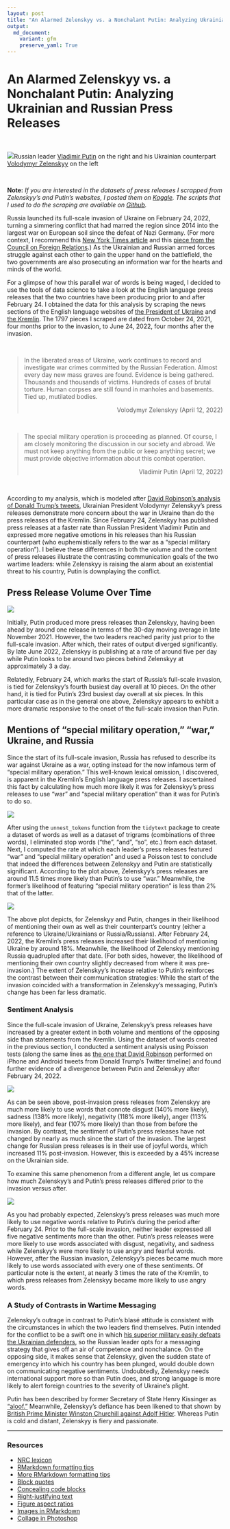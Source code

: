 ```yaml
---
layout: post
title: "An Alarmed Zelenskyy vs. a Nonchalant Putin: Analyzing Ukrainian and Russian Press Releases"
output: 
  md_document:
    variant: gfm
    preserve_yaml: True
---
```


# An Alarmed Zelenskyy vs. a Nonchalant Putin: Analyzing Ukrainian and Russian Press Releases

<br>

![](Comparing-Zelenskyy-and-Putin-Press-Releases_files/putin_zelenskyy.jpf)Russian
leader [Vladimir
Putin](http://en.kremlin.ru/events/president/news/68454/photos) on the
right and his Ukrainian counterpart [Volodymyr
Zelenskyy](https://www.president.gov.ua/en/news/promova-prezidenta-ukrayini-v-parlamenti-sloveniyi-76369)
on the left

<br>

**Note:** *If you are interested in the datasets of press releases I
scrapped from Zelenskyy’s and Putin’s websites, I posted them on
[Kaggle](https://www.kaggle.com/datasets/peiyizhuo/zelenskyy-and-putin-press-releases?select=putin.csv).
The scripts that I used to do the scraping are available on
[Github](https://github.com/PeiYiZhuo/zelenskyy-putin/tree/main/r).*

Russia launched its full-scale invasion of Ukraine on February 24, 2022,
turning a simmering conflict that had marred the region since 2014 into
the largest war on European soil since the defeat of Nazi Germany. (For
more context, I recommend this [New York Times
article](https://www.nytimes.com/article/russia-ukraine-nato-europe.html)
and this [piece from the Council on Foreign
Relations](https://www.cfr.org/global-conflict-tracker/conflict/conflict-ukraine).)
As the Ukrainian and Russian armed forces struggle against each other to
gain the upper hand on the battlefield, the two governments are also
prosecuting an information war for the hearts and minds of the world.

For a glimpse of how this parallel war of words is being waged, I
decided to use the tools of data science to take a look at the English
language press releases that the two countries have been producing prior
to and after February 24. I obtained the data for this analysis by
scraping the news sections of the English language websites of [the
President of Ukraine](https://www.president.gov.ua/en/news/all) and [the
Kremlin](http://en.kremlin.ru/events/president/news). The 1797 pieces I
scraped are dated from October 24, 2021, four months prior to the
invasion, to June 24, 2022, four months after the invasion.

<br>

> In the liberated areas of Ukraine, work continues to record and
> investigate war crimes committed by the Russian Federation. Almost
> every day new mass graves are found. Evidence is being gathered.
> Thousands and thousands of victims. Hundreds of cases of brutal
> torture. Human corpses are still found in manholes and basements. Tied
> up, mutilated bodies.
>
> <div style="text-align: right">
>
> Volodymyr Zelenskyy (April 12, 2022)
>
> <div>

<br>

> The special military operation is proceeding as planned. Of course, I
> am closely monitoring the discussion in our society and abroad. We
> must not keep anything from the public or keep anything secret; we
> must provide objective information about this combat operation.
>
> <div style="text-align: right">
>
> Vladimir Putin (April 12, 2022)
>
> <div>

<br>

According to my analysis, which is modeled after [David Robinson’s
analysis of Donald Trump’s
tweets](http://varianceexplained.org/r/trump-tweets/), Ukrainian
President Volodymyr Zelenskyy’s press releases demonstrate more concern
about the war in Ukraine than do the press releases of the Kremlin.
Since February 24, Zelenskyy has published press releases at a faster
rate than Russian President Vladimir Putin and expressed more negative
emotions in his releases than his Russian counterpart (who
euphemistically refers to the war as a “special military operation”). I
believe these differences in both the volume and the content of press
releases illustrate the contrasting communication goals of the two
wartime leaders: while Zelenskyy is raising the alarm about an
existential threat to his country, Putin is downplaying the conflict.

## Press Release Volume Over Time

![](Comparing-Zelenskyy-and-Putin-Press-Releases_files/figure-gfm/releases-over-time-1.png)<!-- -->

Initially, Putin produced more press releases than Zelenskyy, having
been ahead by around one release in terms of the 30-day moving average
in late November 2021. However, the two leaders reached parity just
prior to the full-scale invasion. After which, their rates of output
diverged significantly. By late June 2022, Zelenskyy is publishing at a
rate of around five per day while Putin looks to be around two pieces
behind Zelenskyy at approximately 3 a day.

Relatedly, February 24, which marks the start of Russia’s full-scale
invasion, is tied for Zelenskyy’s fourth busiest day overall at 10
pieces. On the other hand, it is tied for Putin’s 23rd busiest day
overall at six pieces. In this particular case as in the general one
above, Zelenskyy appears to exhibit a more dramatic responsive to the
onset of the full-scale invasion than Putin.

## Mentions of “special military operation,” “war,” Ukraine, and Russia

Since the start of its full-scale invasion, Russia has refused to
describe its war against Ukraine as a war, opting instead for the now
infamous term of “special military operation.” This well-known lexical
omission, I discovered, is apparent in the Kremlin’s English language
press releases. I ascertained this fact by calculating how much more
likely it was for Zelenskyy’s press releases to use “war” and “special
military operation” than it was for Putin’s to do so.

![](Comparing-Zelenskyy-and-Putin-Press-Releases_files/figure-gfm/war-smo-1.png)<!-- -->

After using the `unnest_tokens` function from the `tidytext` package to
create a dataset of words as well as a dataset of trigrams (combinations
of three words), I eliminated stop words (“the”, “and”, “so”, etc.) from
each dataset. Next, I computed the rate at which each leader’s press
releases featured “war” and “special military operation” and used a
Poisson test to conclude that indeed the differences between Zelenskyy
and Putin are statistically significant. According to the plot above,
Zelenskyy’s press releases are around 11.5 times more likely than
Putin’s to use “war.” Meanwhile, the former’s likelihood of featuring
“special military operation” is less than 2% that of the latter.

![](Comparing-Zelenskyy-and-Putin-Press-Releases_files/figure-gfm/ukraine-russia-2-1.png)<!-- -->

The above plot depicts, for Zelenskyy and Putin, changes in their
likelihood of mentioning their own as well as their counterpart’s
country (either a reference to Ukraine/Ukrainians or Russia/Russians).
After February 24, 2022, the Kremlin’s press releases increased their
likelihood of mentioning Ukraine by around 18%. Meanwhile, the
likelihood of Zelenskyy mentioning Russia quadrupled after that date.
(For both sides, however, the likelihood of mentioning their own country
slightly decreased from where it was pre-invasion.) The extent of
Zelenskyy’s increase relative to Putin’s reinforces the contrast between
their communication strategies: While the start of the invasion
coincided with a transformation in Zelenskyy’s messaging, Putin’s change
has been far less dramatic.

### Sentiment Analysis

Since the full-scale invasion of Ukraine, Zelenskyy’s press releases
have increased by a greater extent in both volume and mentions of the
opposing side than statements from the Kremlin. Using the dataset of
words created in the previous section, I conducted a sentiment analysis
using Poisson tests (along the same lines as [the one that David
Robinson](http://varianceexplained.org/r/trump-tweets/) performed on
iPhone and Android tweets from Donald Trump’s Twitter timeline) and
found further evidence of a divergence between Putin and Zelenskyy after
February 24, 2022.

![](Comparing-Zelenskyy-and-Putin-Press-Releases_files/figure-gfm/sentiment-poisson-1-1.png)<!-- -->

As can be seen above, post-invasion press releases from Zelenskyy are
much more likely to use words that connote disgust (140% more likely),
sadness (138% more likely), negativity (118% more likely), anger (113%
more likely), and fear (107% more likely) than those from before the
invasion. By contrast, the sentiment of Putin’s press releases have not
changed by nearly as much since the start of the invasion. The largest
change for Russian press releases is in their use of joyful words, which
increased 11% post-invasion. However, this is exceeded by a 45% increase
on the Ukrainian side.

To examine this same phenomenon from a different angle, let us compare
how much Zelenskyy’s and Putin’s press releases differed prior to the
invasion versus after.

![](Comparing-Zelenskyy-and-Putin-Press-Releases_files/figure-gfm/sentiment-poisson-2-1.png)<!-- -->

As you had probably expected, Zelenskyy’s press releases was much more
likely to use negative words relative to Putin’s during the period after
February 24. Prior to the full-scale invasion, neither leader expressed
all five negative sentiments more than the other. Putin’s press releases
were more likely to use words associated with disgust, negativity, and
sadness while Zelenskyy’s were more likely to use angry and fearful
words. However, after the Russian invasion, Zelenskyy’s pieces became
much more likely to use words associated with every one of these
sentiments. Of particular note is the extent, at nearly 3 times the rate
of the Kremlin, to which press releases from Zelenskyy became more
likely to use angry words.

### A Study of Contrasts in Wartime Messaging

Zelenskyy’s outrage in contrast to Putin’s blasé attitude is consistent
with the circumstances in which the two leaders find themselves. Putin
intended for the conflict to be a swift one in which [his superior
military easily defeats the Ukrainian
defenders](https://www.vox.com/22954833/russia-ukraine-invasion-strategy-putin-kyiv),
so the Russian leader opts for a messaging strategy that gives off an
air of competence and nonchalance. On the opposing side, it makes sense
that Zelenskyy, given the sudden state of emergency into which his
country has been plunged, would double down on communicating negative
sentiments. Undoubtedly, Zelenskyy needs international support more so
than Putin does, and strong language is more likely to alert foreign
countries to the severity of Ukraine’s plight.

Putin has been described by former Secretary of State Henry Kissinger as
[“aloof.”](https://podcasts.google.com/feed/aHR0cHM6Ly93d3cub21ueWNvbnRlbnQuY29tL2QvcGxheWxpc3QvZDgzZjUyZTQtMjQ1NS00N2Y0LTk4MmUtYWI3OTAxMjBiOTU0LzUxNTU5MDhmLWE1MTUtNGJiZi1hYTEzLWFiODYwMGNlYzk1NC9hZTUyMjRiMy05ZWJiLTQ1YzItYmI1Zi1hYjg2MDBjZWM5NTkvcG9kY2FzdC5yc3M/episode/MTQxZmVmNzAtMjU2ZC00NDMwLWFhMWItYWVjZTAxMDRhNDVi?sa=X&ved=0CAYQuIEEahcKEwjItpm8qPL4AhUAAAAAHQAAAAAQAQ)
Meanwhile, Zelenskyy’s defiance has been likened to that shown by
[British Prime Minister Winston Churchill against Adolf
Hitler](https://www.nytimes.com/2022/03/23/opinion/zelensky-churchill.html).
Whereas Putin is cold and distant, Zelenskyy is fiery and passionate.

------------------------------------------------------------------------

### Resources

-   [NRC
    lexicon](https://onlinelibrary.wiley.com/doi/abs/10.1111/j.1467-8640.2012.00460.x)
-   [RMarkdown formatting
    tips](https://intro2r.com/r-markdown-anatomy.html)
-   [More RMarkdown formatting
    tips](https://bookdown.org/yihui/rmarkdown/markdown-syntax.html)
-   [Block
    quotes](https://commonmark.org/help/tutorial/05-blockquotes.html)
-   [Concealing code
    blocks](https://bookdown.org/yihui/rmarkdown-cookbook/hide-one.html)
-   [Right-justifying
    text](https://stackoverflow.com/questions/35077507/how-to-right-align-and-justify-align-in-markdown#:~:text=Allow%20markdown%20tables%20to%20specify,to%20default%20to%20right%20alignment.)
-   [Figure aspect
    ratios](https://sebastiansauer.github.io/figure_sizing_knitr/)
-   [Images in
    RMarkdown](https://www.earthdatascience.org/courses/earth-analytics/document-your-science/add-images-to-rmarkdown-report/)
-   [Collage in
    Photoshop](https://digital-photography-school.com/make-photoshop-collage-9-steps/)
